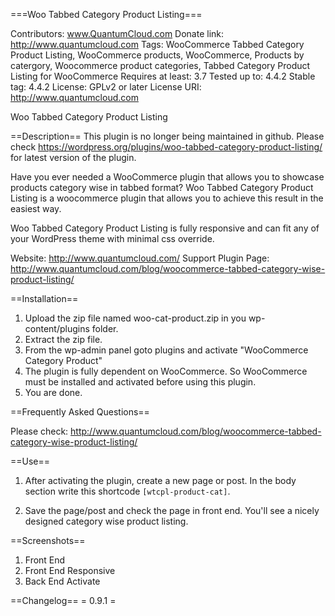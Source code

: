 ===Woo Tabbed Category Product Listing===

Contributors: www.QuantumCloud.com
Donate link: http://www.quantumcloud.com
Tags: WooCommerce Tabbed Category Product Listing, WooCommerce products, WooCommerce, Products by catergory, Woocommerce product categories, Tabbed Category Product Listing for WooCommerce
Requires at least: 3.7
Tested up to: 4.4.2
Stable tag: 4.4.2
License: GPLv2 or later
License URI: http://www.quantumcloud.com

Woo Tabbed Category Product Listing


==Description==
This plugin is no longer being maintained in github. Please check https://wordpress.org/plugins/woo-tabbed-category-product-listing/ for latest version of the plugin.

Have you ever needed a WooCommerce plugin that allows you to showcase products category wise in tabbed format? Woo Tabbed Category Product Listing is a woocommerce plugin that allows you to achieve this result in the easiest way.


Woo Tabbed Category Product Listing is fully responsive and can fit any of your WordPress theme with minimal css override.

Website: http://www.quantumcloud.com/
Support Plugin Page: http://www.quantumcloud.com/blog/woocommerce-tabbed-category-wise-product-listing/

==Installation==

1. Upload the zip file named woo-cat-product.zip in you wp-content/plugins folder.
2. Extract the zip file.
3. From the wp-admin panel goto plugins and activate "WooCommerce Category Product"
4. The plugin is fully dependent on WooCommerce. So WooCommerce must be installed and activated before using this plugin.
5. You are done.

==Frequently Asked Questions==

Please check: http://www.quantumcloud.com/blog/woocommerce-tabbed-category-wise-product-listing/ 


==Use==

1. After activating the plugin, create a new page or post. In the body section write this shortcode 
`[wtcpl-product-cat]`.

2. Save the page/post and check the page in front end. You'll see a nicely designed category wise product listing.

==Screenshots==

1. Front End
2. Front End Responsive
3. Back End Activate

==Changelog==
= 0.9.1 =
